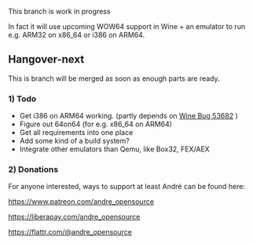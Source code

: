 This branch is work in progress

In fact it will use upcoming WOW64 support in Wine + an emulator to run e.g. ARM32 on x86_64 or i386 on ARM64.

## Hangover-next
This is branch will be merged as soon as enough parts are ready.

### 1) Todo

* Get i386 on ARM64 working. (partly depends on [Wine Bug 53682](https://bugs.winehq.org/show_bug.cgi?id=53682) )
* Figure out 64on64 (for e.g. x86_64 on ARM64)
* Get all requirements into one place
* Add some kind of a build system?
* Integrate other emulators than Qemu, like Box32, FEX/AEX

### 2) Donations

For anyone interested, ways to support at least André can be found here:

https://www.patreon.com/andre_opensource

https://liberapay.com/andre_opensource

https://flattr.com/@andre_opensource
